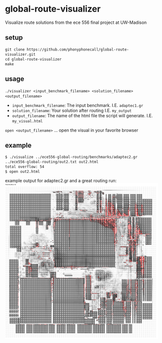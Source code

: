 # global-route-visualizer
Visualize route solutions from the ece 556 final project at UW-Madison

## setup
```
git clone https://github.com/phonyphonecall/global-route-visualizer.git
cd global-route-visualizer
make
```
## usage
`./visualizer <input_benchmark_filename> <solution_filename> <output_filename>`
 - `input_benchmark_filename`: The input benchmark. I.E. `adaptec1.gr`
 - `solution_filename`: Your solution after routing I.E. `my_output`
 - `output_filename`: The name of the html file the script will generate. I.E. `my_visual.html`

`open <output_filename>` ... open the visual in your favorite browser

## example
```
$ ./visualize ../ece556-global-routing/benchmarks/adaptec2.gr ../ece556-global-routing/out2.txt out2.html
total overflow: 54
$ open out2.html
```
example output for adaptec2.gr and a great routing run:
![adpatec 2 example route](https://raw.githubusercontent.com/phonyphonecall/global-route-visualizer/master/adaptec2-example.png)

